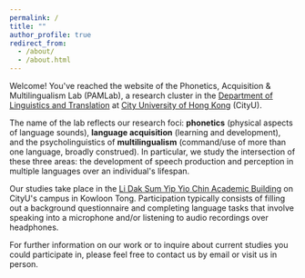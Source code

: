 ```yaml
---
permalink: /
title: ""
author_profile: true
redirect_from: 
  - /about/
  - /about.html
---
```


Welcome! You've reached the website of the Phonetics, Acquisition & Multilingualism Lab (PAMLab), a research cluster in the  <a href="https://lt.cityu.edu.hk/" target="_blank">Department of Linguistics and Translation</a> at <a href="https://lt.cityu.edu.hk/" target="_blank">City University of Hong Kong</a> (CityU). 

The name of the lab reflects our research foci: <b>phonetics</b> (physical aspects of language sounds), <b>language acquisition</b> (learning and development), and the psycholinguistics of <b>multilingualism</b> (command/use of more than one language, broadly construed). In particular, we study the intersection of these three areas: the development of speech production and perception in multiple languages over an individual's lifespan.  

Our studies take place in the <a href="https://maps.app.goo.gl/9c6Xc85w1fjSGyVM9" target="_blank">Li Dak Sum Yip Yio Chin Academic Building</a> on CityU's campus in Kowloon Tong. Participation typically consists of filling out a background questionnaire and completing language tasks that involve speaking into a microphone and/or listening to audio recordings over headphones.

For further information on our work or to inquire about current studies you could participate in, please feel free to contact us by email or visit us in person.
